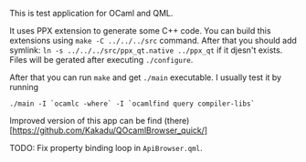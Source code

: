 This is test application for OCaml and QML.

It uses PPX extension to generate some C++ code. You can build this extensions using `make -C ../../../src` command. After that you should add symlink: `ln -s ../../../src/ppx_qt.native ../ppx_qt` if it djesn't exists. Files will be gerated after executing `./configure`.


After that you can run `make` and get `./main` executable. I usually test it by running 

    ./main -I `ocamlc -where` -I `ocamlfind query compiler-libs`

Improved version of this app can be find (there)[https://github.com/Kakadu/QOcamlBrowser_quick/]

TODO: Fix property binding loop in `ApiBrowser.qml`.

